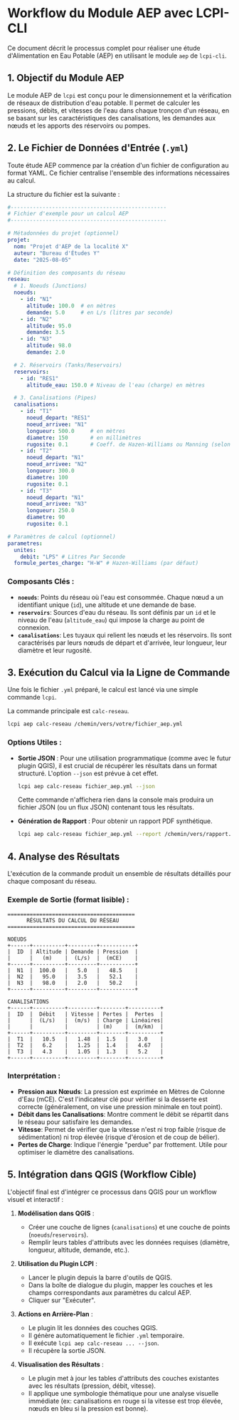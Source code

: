 # Workflow du Module AEP avec LCPI-CLI

Ce document décrit le processus complet pour réaliser une étude d'Alimentation en Eau Potable (AEP) en utilisant le module `aep` de `lcpi-cli`.

## 1. Objectif du Module AEP

Le module AEP de `lcpi` est conçu pour le dimensionnement et la vérification de réseaux de distribution d'eau potable. Il permet de calculer les pressions, débits, et vitesses de l'eau dans chaque tronçon d'un réseau, en se basant sur les caractéristiques des canalisations, les demandes aux nœuds et les apports des réservoirs ou pompes.

## 2. Le Fichier de Données d'Entrée (`.yml`)

Toute étude AEP commence par la création d'un fichier de configuration au format YAML. Ce fichier centralise l'ensemble des informations nécessaires au calcul.

La structure du fichier est la suivante :

```yaml
#-------------------------------------------------
# Fichier d'exemple pour un calcul AEP
#-------------------------------------------------

# Métadonnées du projet (optionnel)
projet:
  nom: "Projet d'AEP de la localité X"
  auteur: "Bureau d'Études Y"
  date: "2025-08-05"

# Définition des composants du réseau
reseau:
  # 1. Noeuds (Junctions)
  noeuds:
    - id: "N1"
      altitude: 100.0  # en mètres
      demande: 5.0     # en L/s (litres par seconde)
    - id: "N2"
      altitude: 95.0
      demande: 3.5
    - id: "N3"
      altitude: 98.0
      demande: 2.0

  # 2. Réservoirs (Tanks/Reservoirs)
  reservoirs:
    - id: "RES1"
      altitude_eau: 150.0 # Niveau de l'eau (charge) en mètres

  # 3. Canalisations (Pipes)
  canalisations:
    - id: "T1"
      noeud_depart: "RES1"
      noeud_arrivee: "N1"
      longueur: 500.0     # en mètres
      diametre: 150       # en millimètres
      rugosite: 0.1       # Coeff. de Hazen-Williams ou Manning (selon config)
    - id: "T2"
      noeud_depart: "N1"
      noeud_arrivee: "N2"
      longueur: 300.0
      diametre: 100
      rugosite: 0.1
    - id: "T3"
      noeud_depart: "N1"
      noeud_arrivee: "N3"
      longueur: 250.0
      diametre: 90
      rugosite: 0.1

# Paramètres de calcul (optionnel)
parametres:
  unites:
    debit: "LPS" # Litres Par Seconde
  formule_pertes_charge: "H-W" # Hazen-Williams (par défaut)
```

### Composants Clés :

*   **`noeuds`**: Points du réseau où l'eau est consommée. Chaque nœud a un identifiant unique (`id`), une altitude et une demande de base.
*   **`reservoirs`**: Sources d'eau du réseau. Ils sont définis par un `id` et le niveau de l'eau (`altitude_eau`) qui impose la charge au point de connexion.
*   **`canalisations`**: Les tuyaux qui relient les nœuds et les réservoirs. Ils sont caractérisés par leurs nœuds de départ et d'arrivée, leur longueur, leur diamètre et leur rugosité.

## 3. Exécution du Calcul via la Ligne de Commande

Une fois le fichier `.yml` préparé, le calcul est lancé via une simple commande `lcpi`.

La commande principale est `calc-reseau`.

```bash
lcpi aep calc-reseau /chemin/vers/votre/fichier_aep.yml
```

### Options Utiles :

*   **Sortie JSON** : Pour une utilisation programmatique (comme avec le futur plugin QGIS), il est crucial de récupérer les résultats dans un format structuré. L'option `--json` est prévue à cet effet.

    ```bash
    lcpi aep calc-reseau fichier_aep.yml --json
    ```

    Cette commande n'affichera rien dans la console mais produira un fichier JSON (ou un flux JSON) contenant tous les résultats.

*   **Génération de Rapport** : Pour obtenir un rapport PDF synthétique.

    ```bash
    lcpi aep calc-reseau fichier_aep.yml --report /chemin/vers/rapport.pdf
    ```

## 4. Analyse des Résultats

L'exécution de la commande produit un ensemble de résultats détaillés pour chaque composant du réseau.

### Exemple de Sortie (format lisible) :

```
========================================
      RÉSULTATS DU CALCUL DU RÉSEAU
========================================

NOEUDS
+------+----------+---------+-----------+
|  ID  | Altitude | Demande | Pression  |
|      |   (m)    |  (L/s)  |  (mCE)    |
+------+----------+---------+-----------+
|  N1  |  100.0   |   5.0   |   48.5    |
|  N2  |   95.0   |   3.5   |   52.1    |
|  N3  |   98.0   |   2.0   |   50.2    |
+------+----------+---------+-----------+

CANALISATIONS
+------+----------+---------+--------+----------+
|  ID  |  Débit   | Vitesse | Pertes |  Pertes  |
|      |  (L/s)   |  (m/s)  | Charge | Linéaires|
|      |          |         | (m)    |  (m/km)  |
+------+----------+---------+--------+----------+
|  T1  |   10.5   |   1.48  |  1.5   |   3.0    |
|  T2  |   6.2    |   1.25  |  1.4   |   4.67   |
|  T3  |   4.3    |   1.05  |  1.3   |   5.2    |
+------+----------+---------+--------+----------+
```

### Interprétation :

*   **Pression aux Nœuds**: La pression est exprimée en Mètres de Colonne d'Eau (mCE). C'est l'indicateur clé pour vérifier si la desserte est correcte (généralement, on vise une pression minimale en tout point).
*   **Débit dans les Canalisations**: Montre comment le débit se répartit dans le réseau pour satisfaire les demandes.
*   **Vitesse**: Permet de vérifier que la vitesse n'est ni trop faible (risque de sédimentation) ni trop élevée (risque d'érosion et de coup de bélier).
*   **Pertes de Charge**: Indique l'énergie "perdue" par frottement. Utile pour optimiser le diamètre des canalisations.

## 5. Intégration dans QGIS (Workflow Cible)

L'objectif final est d'intégrer ce processus dans QGIS pour un workflow visuel et interactif :

1.  **Modélisation dans QGIS** :
    *   Créer une couche de lignes (`canalisations`) et une couche de points (`noeuds`/`reservoirs`).
    *   Remplir leurs tables d'attributs avec les données requises (diamètre, longueur, altitude, demande, etc.).

2.  **Utilisation du Plugin LCPI** :
    *   Lancer le plugin depuis la barre d'outils de QGIS.
    *   Dans la boîte de dialogue du plugin, mapper les couches et les champs correspondants aux paramètres du calcul AEP.
    *   Cliquer sur "Exécuter".

3.  **Actions en Arrière-Plan** :
    *   Le plugin lit les données des couches QGIS.
    *   Il génère automatiquement le fichier `.yml` temporaire.
    *   Il exécute `lcpi aep calc-reseau ... --json`.
    *   Il récupère la sortie JSON.

4.  **Visualisation des Résultats** :
    *   Le plugin met à jour les tables d'attributs des couches existantes avec les résultats (pression, débit, vitesse).
    *   Il applique une symbologie thématique pour une analyse visuelle immédiate (ex: canalisations en rouge si la vitesse est trop élevée, nœuds en bleu si la pression est bonne).

